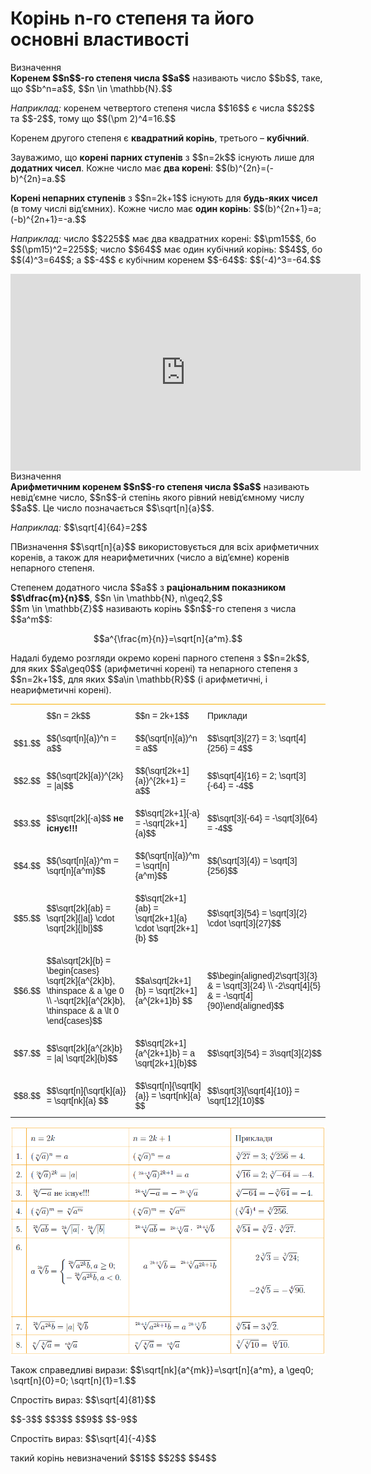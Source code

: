 # Корінь n-го степеня та його основні властивості

<div class="space">
<div class="eoz-wrap">
<span class="eoz">Визначення</span>
<div class="eoz-text">
<b>Коренем $$n$$-го степеня числа $$a$$</b> називають число $$b$$, таке, що $$b^n=a$$, $$n \in \mathbb{N}.$$
</div>
</div>
</div>

<p><i>Наприклад:</i> коренем четвертого степеня числа $$16$$ є числа $$2$$ та $$-2$$, тому що $$(\pm 2)^4=16.$$</p>

<div class="space">
</div>

<p>Коренем другого степеня є <b>квадратний корінь</b>, третього – <b>кубічний</b>.</p>

<div class="space">
</div>

<p>Зауважимо, що <b>корені парних ступенів</b> з $$n=2k$$ існують лише для <b>додатних чисел</b>. Кожне число має <b>два корені</b>: $$(b)^{2n}=(-b)^{2n}=a.$$</p>

<div class="space">
</div>

<p><b>Корені непарних ступенів</b> з $$n=2k+1$$ існують для <b>будь-яких чисел</b> (в тому числі від’ємних). Кожне числo має <b>один корінь</b>: $$(b)^{2n+1}=a; (-b)^{2n+1}=-a.$$</p>

<div class="space">
</div>

<p><i>Наприклад:</i> число $$225$$ має два квадратних корені: $$\pm15$$, бо $$(\pm15)^2=225$$; число $$64$$ має один кубічний корінь: $$4$$, бо $$(4)^3=64$$; а $$-4$$ є кубічним коренем $$-64$$: $$(-4)^3=-64.$$</p>

<div class="space">
</div>

<div class="fluidMedia">
<iframe align="center" width="560" height="315" src="https://www.youtube.com/embed/HdViRgx9uLE" frameborder="0" allowfullscreen></iframe>
</div>
<div class="popup">
</div>

<div class="space">
</div>

<div class="space">
<div class="eoz-wrap">
<span class="eoz">Визначення</span>
<div class="eoz-text">
<b>Арифметичним коренем $$n$$-го степеня числа $$a$$</b> називають невід’ємне число, $$n$$-й степінь якого рівний невід’ємному числу $$a$$. Це число позначається $$\sqrt[n]{a}$$.
</div>
</div>
</div>

<p><i>Наприклад:</i> $$\sqrt[4]{64}=2$$</p>

<div class="space">
</div>

<p>ПВизначення $$\sqrt[n]{a}$$ використовується для всіх арифметичних коренів, а також для неарифметичних (число a від’ємне) коренів непарного степеня.</p>

<div class="space">
</div>

<p>Степенем додатного числа $$a$$ з <b>раціональним показником $$\dfrac{m}{n}$$</b>, $$n \in \mathbb{N}, n\geq2,$$<br> $$m \in \mathbb{Z}$$ називають корінь $$n$$-го степеня з числа $$a^m$$:</p> 
<p align="center">$$a^{\frac{m}{n}}=\sqrt[n]{a^m}.$$</p>

<p>Надалі будемо розгляди окремо корені парного степеня з $$n=2k$$, для яких $$a\geq0$$ (арифметичні корені) та непарного степеня з $$n=2k+1$$, для яких $$a\in \mathbb{R}$$ (і арифметичні, і неарифметичні корені).</p>

<div class="space">
</div>

<style type="text/css">
.tg  {border-collapse:collapse;border-spacing:0;border-color:#FAAF00;}
.tg td{font-family:Arial, sans-serif;font-size:14px;padding:10px 5px;border-style:solid #FAAF00;border-width:1px;border-color:#FAAF00;overflow:hidden;word-break:normal;}
.tg th{font-family:Arial, sans-serif;font-size:14px;font-weight:normal;padding:10px 5px;border-style:solid #FAAF00;border-width:1px;border-color:#FAAF00;overflow:hidden;word-break:normal;}
.tg .tg-baqh{text-align:left;vertical-align:center}
.tg .tg-yw4l{vertical-align:center}
</style>
<table class="tg">
  <tr>
    <th class="tg-yw4l"></th>
    <th class="tg-baqh">$$n = 2k$$</th>
    <th class="tg-baqh">$$n = 2k+1$$</th>
    <th class="tg-baqh">Приклади</th>
  </tr>
  <tr>
    <td class="tg-yw4l">$$1.$$</td>
    <td class="tg-yw4l">$$(\sqrt[n]{a})^n = a$$</td>
    <td class="tg-yw4l">$$(\sqrt[n]{a})^n = a$$</td>
    <td class="tg-yw4l">$$\sqrt[3]{27} = 3; \sqrt[4]{256} = 4$$</td>
  </tr>
  <tr>
    <td class="tg-yw4l">$$2.$$</td>
    <td class="tg-yw4l">$$(\sqrt[2k]{a})^{2k} = |a|$$</td>
    <td class="tg-yw4l">$$(\sqrt[2k+1]{a})^{2k+1} = a$$</td>
    <td class="tg-yw4l">$$\sqrt[4]{16} = 2; \sqrt[3]{-64} = -4$$</td>
  </tr>
  <tr>
    <td class="tg-yw4l">$$3.$$</td>
    <td class="tg-yw4l">$$\sqrt[2k]{-a}$$ <b>не існує!!!</b></td>
    <td class="tg-yw4l">$$\sqrt[2k+1]{-a} = -\sqrt[2k+1]{a}$$</td>
    <td class="tg-yw4l">$$\sqrt[3]{-64} = -\sqrt[3]{64} = -4$$</td>
  </tr>
  <tr>
    <td class="tg-yw4l">$$4.$$</td>
    <td class="tg-yw4l">$$(\sqrt[n]{a})^m = \sqrt[n]{a^m}$$</td>
    <td class="tg-yw4l">$$(\sqrt[n]{a})^m = \sqrt[n]{a^m}$$</td>
    <td class="tg-yw4l">$$(\sqrt[3]{4}) = \sqrt[3]{256}$$</td>
  </tr>
  <tr>
    <td class="tg-yw4l">$$5.$$</td>
    <td class="tg-yw4l">$$\sqrt[2k]{ab} = \sqrt[2k]{|a|} \cdot \sqrt[2k]{|b|}$$</td>
    <td class="tg-yw4l">$$\sqrt[2k+1]{ab} = \sqrt[2k+1]{a} \cdot \sqrt[2k+1]{b} $$</td>
    <td class="tg-yw4l">$$\sqrt[3]{54} = \sqrt[3]{2} \cdot \sqrt[3]{27}$$</td>
  </tr>
  <tr>
    <td class="tg-yw4l">$$6.$$</td>
    <td class="tg-yw4l">$$a\sqrt[2k]{b} = 
    \begin{cases}
    \sqrt[2k]{a^{2k}b}, \thinspace & a \ge 0 \\
    -\sqrt[2k]{a^{2k}b}, \thinspace & a \lt 0
    \end{cases}$$</td>
    <td class="tg-yw4l">$$a\sqrt[2k+1]{b} = \sqrt[2k+1]{a^{2k+1}b} $$</td>
    <td class="tg-yw4l">$$\begin{aligned}2\sqrt[3]{3} & = \sqrt[3]{24} \\ -2\sqrt[4]{5} & = -\sqrt[4]{90}\end{aligned}$$</td>
  </tr>
  <tr>
    <td class="tg-yw4l">$$7.$$</td>
    <td class="tg-yw4l">$$\sqrt[2k]{a^{2k}b} = |a| \sqrt[2k]{b}$$</td>
    <td class="tg-yw4l">$$\sqrt[2k+1]{a^{2k+1}b} = a \sqrt[2k+1]{b}$$</td>
    <td class="tg-yw4l">$$\sqrt[3]{54} = 3\sqrt[3]{2}$$</td>
  </tr>
  <tr>
    <td class="tg-yw4l">$$8.$$</td>
    <td class="tg-yw4l">$$\sqrt[n]{\sqrt[k]{a}} = \sqrt[nk]{a} $$</td>
    <td class="tg-yw4l">$$\sqrt[n]{\sqrt[k]{a}} = \sqrt[nk]{a} $$</td>
    <td class="tg-yw4l">$$\sqrt[3]{\sqrt[4]{10}} = \sqrt[12]{10}$$</td>
  </tr>
</table>

<div class="space"><p align="center"><img align="middle" class="image" src="../pics/m211.png"/></p></div>

<p>Також справедливі вирази: $$\sqrt[nk]{a^{mk}}=\sqrt[n]{a^m}, a \geq0; \sqrt[n]{0}=0; \sqrt[n]{1}=1.$$</p>

<div class="space"></div>

<quiz correctLabel="correct" incorrectLabel="incorrect" checkLabel="check">
    <question text="">
        <p>Спростіть вираз: $$\sqrt[4]{81}$$</p>
        <answer>$$-3$$</answer>
        <answer correct>$$3$$</answer>
        <answer>$$9$$</answer>
        <answer>$$-9$$</answer>
    </question>
    <question text="">
        <p>Спростіть вираз: $$\sqrt[4]{-4}$$</p>
        <answer correct>такий корінь невизначений</answer>
        <answer>$$1$$</answer>
        <answer>$$2$$</answer>
        <answer>$$4$$</answer>
    </question>
</quiz>